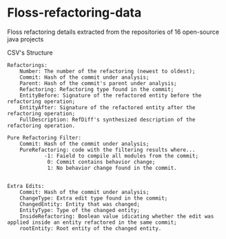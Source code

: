 # Floss-refactoring-data
Floss refactoring details extracted from the repositories of 16 open-source java projects

CSV's Structure

	Refactorings:
		Number: The number of the refactoring (newest to oldest);
		Commit: Hash of the commit under analysis;
		Parent: Hash of the commit's parent under analysis;
		Refactoring: Refactoring type found in the commit;
		EntityBefore: Signature of the refactored entity before the refactoring operation;
		EntityAfter: Signature of the refactored entity after the refactoring operation;
		FullDescription: RefDiff's synthesized description of the refactoring operation.
		
	Pure Refactoring Filter:
		Commit: Hash of the commit under analysis;
		PureRefactoring: code with the filtering results where...
				-1: Faield to compile all modules from the commit;
				 0: Commit contains behavior change;
				 1: No behavior change found in the commit.
	
	
	Extra Edits:
		Commit: Hash of the commit under analysis;
		ChangeType: Extra edit type found in the commit;
		ChangedEntity: Entity that was changed;
		EntityType: Type of the changed entity;
		InsideRefactoring: Boolean value idicating whether the edit was applied inside an entity refactored in the same commit;
		rootEntity: Root entity of the changed entity.
